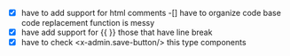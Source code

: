 -[x] have to add support for html comments
-[] have to organize code base code replacement function is messy
-[x] have add support for {{  }} those that have line break
-[x] have to check <x-admin.save-button/> this type components